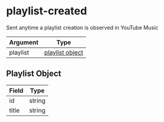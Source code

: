 # playlist-created

Sent anytime a playlist creation is observed in YouTube Music

| Argument | Type                                |
| -------- | ----------------------------------- |
| playlist | [playlist object](#playlist-object) |

## Playlist Object
| Field | Type   |
| ----- | ------ |
| id    | string |
| title | string |